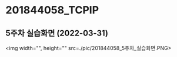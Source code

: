 # 201844058_TCPIP

## 5주차 실습화면 (2022-03-31)

<img width="", height="" src=./pic/201844058_5주차_실습화면.PNG></img>
